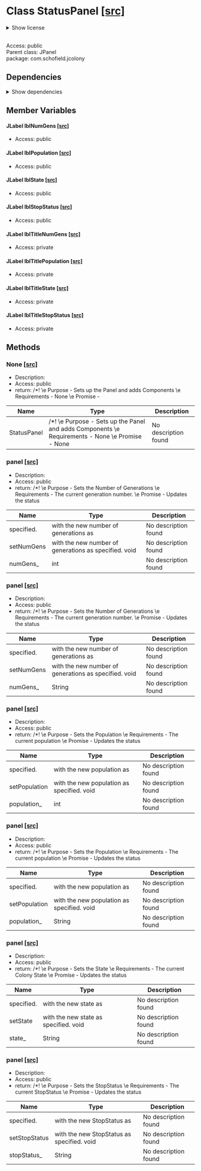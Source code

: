 # Class StatusPanel [[src]](https://github.com/mrschofield/jcolonyC:\Users\Mathew\src\jcolony\src\main\java\com\schofield\jcolony\StatusPanel.java)  

<details>  
  <summary>  
    Show license  

  </summary>  
  <ul>  
jColony Copyright (c )2005-2006 Mathew Schofield All Rights Reserved. Distributed under the terms of LICENSE.TXT   </ul>  
</details>  

<br/>Access: public  
Parent class: JPanel  
package: com.schofield.jcolony  

## Dependencies

<details>  
  <summary>  
    Show dependencies  
  </summary>  
  <ul>  
<li>java.awt.*</li>
<li>java.awt.event.*</li>
<li>java.util.*</li>
<li>javax.swing.*</li>
<li>javax.swing.border.*</li>
  </ul>  
</details>  

## Member Variables

#### JLabel lblNumGens [[src]](https://github.com/mrschofield/jcolonyC:\Users\Mathew\src\jcolony\src\main\java\com\schofield\jcolony\StatusPanel.java#L)

+ Access: public  

#### JLabel lblPopulation [[src]](https://github.com/mrschofield/jcolonyC:\Users\Mathew\src\jcolony\src\main\java\com\schofield\jcolony\StatusPanel.java#L)

+ Access: public  

#### JLabel lblState [[src]](https://github.com/mrschofield/jcolonyC:\Users\Mathew\src\jcolony\src\main\java\com\schofield\jcolony\StatusPanel.java#L)

+ Access: public  

#### JLabel lblStopStatus [[src]](https://github.com/mrschofield/jcolonyC:\Users\Mathew\src\jcolony\src\main\java\com\schofield\jcolony\StatusPanel.java#L)

+ Access: public  

#### JLabel lblTitleNumGens [[src]](https://github.com/mrschofield/jcolonyC:\Users\Mathew\src\jcolony\src\main\java\com\schofield\jcolony\StatusPanel.java#L)

+ Access: private  

#### JLabel lblTitlePopulation [[src]](https://github.com/mrschofield/jcolonyC:\Users\Mathew\src\jcolony\src\main\java\com\schofield\jcolony\StatusPanel.java#L)

+ Access: private  

#### JLabel lblTitleState [[src]](https://github.com/mrschofield/jcolonyC:\Users\Mathew\src\jcolony\src\main\java\com\schofield\jcolony\StatusPanel.java#L)

+ Access: private  

#### JLabel lblTitleStopStatus [[src]](https://github.com/mrschofield/jcolonyC:\Users\Mathew\src\jcolony\src\main\java\com\schofield\jcolony\StatusPanel.java#L)

+ Access: private  

## Methods

### None [[src]](https://github.com/mrschofield/jcolonyC:\Users\Mathew\src\jcolony\src\main\java\com\schofield\jcolony\StatusPanel.java#L38)

+ Description:   
+ Access: public  
+ return: /*! \e Purpose - Sets up the Panel and adds Components \e Requirements - None \e Promise -  

| Name | Type | Description |  
| ----- | ----- | ----- |  
| StatusPanel | /*! \e Purpose - Sets up the Panel and adds Components \e Requirements - None \e Promise - None | No description found |  


### panel [[src]](https://github.com/mrschofield/jcolonyC:\Users\Mathew\src\jcolony\src\main\java\com\schofield\jcolony\StatusPanel.java#L88)

+ Description:   
+ Access: public  
+ return: /*! \e Purpose - Sets the Number of Generations \e Requirements - The current generation number. \e Promise - Updates the status  

| Name | Type | Description |  
| ----- | ----- | ----- |  
| specified. | with the new number of generations as | No description found |  
| setNumGens | with the new number of generations as specified. void | No description found |  
| numGens_ | int | No description found |  


### panel [[src]](https://github.com/mrschofield/jcolonyC:\Users\Mathew\src\jcolony\src\main\java\com\schofield\jcolony\StatusPanel.java#L102)

+ Description:   
+ Access: public  
+ return: /*! \e Purpose - Sets the Number of Generations \e Requirements - The current generation number. \e Promise - Updates the status  

| Name | Type | Description |  
| ----- | ----- | ----- |  
| specified. | with the new number of generations as | No description found |  
| setNumGens | with the new number of generations as specified. void | No description found |  
| numGens_ | String | No description found |  


### panel [[src]](https://github.com/mrschofield/jcolonyC:\Users\Mathew\src\jcolony\src\main\java\com\schofield\jcolony\StatusPanel.java#L116)

+ Description:   
+ Access: public  
+ return: /*! \e Purpose - Sets the Population \e Requirements - The current population \e Promise - Updates the status  

| Name | Type | Description |  
| ----- | ----- | ----- |  
| specified. | with the new population as | No description found |  
| setPopulation | with the new population as specified. void | No description found |  
| population_ | int | No description found |  


### panel [[src]](https://github.com/mrschofield/jcolonyC:\Users\Mathew\src\jcolony\src\main\java\com\schofield\jcolony\StatusPanel.java#L130)

+ Description:   
+ Access: public  
+ return: /*! \e Purpose - Sets the Population \e Requirements - The current population \e Promise - Updates the status  

| Name | Type | Description |  
| ----- | ----- | ----- |  
| specified. | with the new population as | No description found |  
| setPopulation | with the new population as specified. void | No description found |  
| population_ | String | No description found |  


### panel [[src]](https://github.com/mrschofield/jcolonyC:\Users\Mathew\src\jcolony\src\main\java\com\schofield\jcolony\StatusPanel.java#L144)

+ Description:   
+ Access: public  
+ return: /*! \e Purpose - Sets the State \e Requirements - The current Colony State \e Promise - Updates the status  

| Name | Type | Description |  
| ----- | ----- | ----- |  
| specified. | with the new state as | No description found |  
| setState | with the new state as specified. void | No description found |  
| state_ | String | No description found |  


### panel [[src]](https://github.com/mrschofield/jcolonyC:\Users\Mathew\src\jcolony\src\main\java\com\schofield\jcolony\StatusPanel.java#L160)

+ Description:   
+ Access: public  
+ return: /*! \e Purpose - Sets the StopStatus \e Requirements - The current StopStatus \e Promise - Updates the status  

| Name | Type | Description |  
| ----- | ----- | ----- |  
| specified. | with the new StopStatus as | No description found |  
| setStopStatus | with the new StopStatus as specified. void | No description found |  
| stopStatus_ | String | No description found |  



